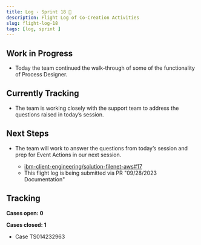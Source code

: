 ```yaml
---
title: Log - Sprint 18 🛫
description: Flight Log of Co-Creation Activities
slug: flight-log-18
tags: [log, sprint ]
---
```


## Work in Progress
- Today the team continued the walk-through of some of the functionality of Process Designer.
## Currently Tracking
- The team is working closely with the support team to address the questions raised in today’s session.
## Next Steps
- The team will work to answer the questions from today’s session and prep for Event Actions in our next session.
  
    - [ibm-client-engineering/solution-filenet-aws#17](https://zenhub.ibm.com/workspaces/st5-action-information-center-64343620d0cfd0000f03a114/issues/ibm-client-engineering/solution-filenet-aws/17)
    - This flight log is being submitted via PR "09/28/2023 Documentation"

## Tracking
**Cases open: 0**

**Cases closed: 1**
  - Case TS014232963